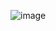 
![image](https://github.com/Riddhiman2005/Coding-Repositories/assets/130882317/006934f1-c4d5-4ea8-9a39-516f190664a5)
